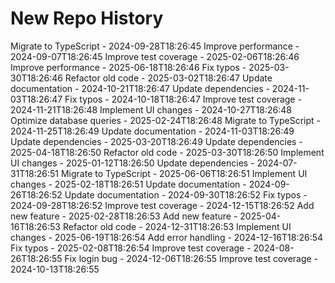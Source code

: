 # New Repo History
Migrate to TypeScript - 2024-09-28T18:26:45
Improve performance - 2024-09-07T18:26:45
Improve test coverage - 2025-02-06T18:26:46
Improve performance - 2025-06-18T18:26:46
Fix typos - 2025-03-30T18:26:46
Refactor old code - 2025-03-02T18:26:47
Update documentation - 2024-10-21T18:26:47
Update dependencies - 2024-11-03T18:26:47
Fix typos - 2024-10-18T18:26:47
Improve test coverage - 2024-11-21T18:26:48
Implement UI changes - 2024-10-27T18:26:48
Optimize database queries - 2025-02-24T18:26:48
Migrate to TypeScript - 2024-11-25T18:26:49
Update documentation - 2024-11-03T18:26:49
Update dependencies - 2025-03-20T18:26:49
Update dependencies - 2025-04-18T18:26:50
Refactor old code - 2025-03-30T18:26:50
Implement UI changes - 2025-01-12T18:26:50
Update dependencies - 2024-07-31T18:26:51
Migrate to TypeScript - 2025-06-06T18:26:51
Implement UI changes - 2025-02-18T18:26:51
Update documentation - 2024-09-26T18:26:52
Update documentation - 2024-09-30T18:26:52
Fix typos - 2024-09-28T18:26:52
Improve test coverage - 2024-12-15T18:26:52
Add new feature - 2025-02-28T18:26:53
Add new feature - 2025-04-16T18:26:53
Refactor old code - 2024-12-31T18:26:53
Implement UI changes - 2025-06-19T18:26:54
Add error handling - 2024-12-16T18:26:54
Fix typos - 2025-02-08T18:26:54
Improve test coverage - 2024-08-26T18:26:55
Fix login bug - 2024-12-06T18:26:55
Improve test coverage - 2024-10-13T18:26:55

